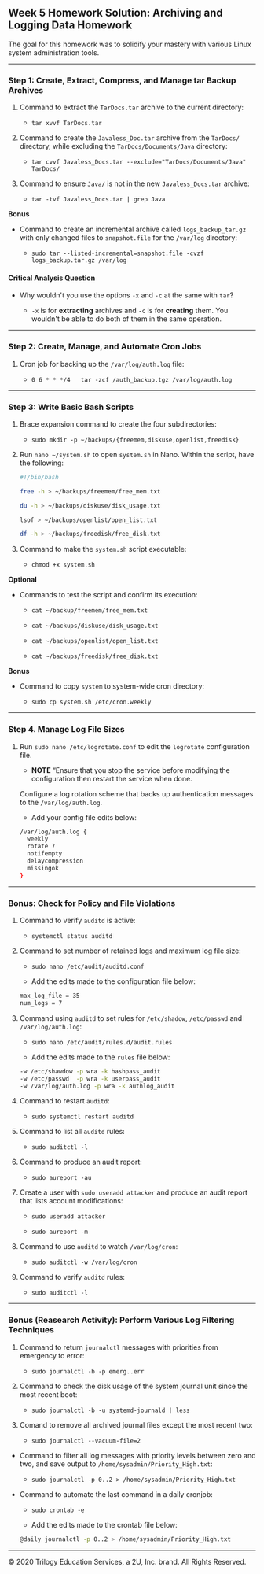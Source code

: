 ##  Week 5 Homework Solution: Archiving and Logging Data Homework

The goal for this homework was to solidify your mastery with various Linux system administration tools.

---

### Step 1: Create, Extract, Compress, and Manage tar Backup Archives

1. Command to extract the `TarDocs.tar` archive to the current directory:

    - `tar xvvf TarDocs.tar`

2. Command to create the `Javaless_Doc.tar` archive from the `TarDocs/` directory, while excluding the `TarDocs/Documents/Java` directory:

    - `tar cvvf Javaless_Docs.tar --exclude="TarDocs/Documents/Java" TarDocs/`

3. Command to ensure `Java/` is not in the new `Javaless_Docs.tar` archive:

    - `tar -tvf Javaless_Docs.tar | grep Java`

**Bonus** 
- Command to create an incremental archive called `logs_backup_tar.gz` with only changed files to `snapshot.file` for the `/var/log` directory:

    - `sudo tar --listed-incremental=snapshot.file -cvzf logs_backup.tar.gz /var/log`

#### Critical Analysis Question

- Why wouldn't you use the options `-x` and `-c` at the same with `tar`?

    - `-x` is for **extracting** archives and `-c` is for **creating** them. You wouldn't be able to do both of them in the same operation.

---

### Step 2: Create, Manage, and Automate Cron Jobs

1. Cron job for backing up the `/var/log/auth.log` file:

    - `0 6 * * */4   tar -zcf /auth_backup.tgz /var/log/auth.log`

---

### Step 3: Write Basic Bash Scripts

1. Brace expansion command to create the four subdirectories:

    - `sudo mkdir -p ~/backups/{freemem,diskuse,openlist,freedisk}`

     

3.  Run `nano ~/system.sh` to open `system.sh` in Nano. Within the script, have the following:

    ```bash
    #!/bin/bash

    free -h > ~/backups/freemem/free_mem.txt

    du -h > ~/backups/diskuse/disk_usage.txt

    lsof > ~/backups/openlist/open_list.txt

    df -h > ~/backups/freedisk/free_disk.txt
    ```

3. Command to make the `system.sh` script executable:

    - `chmod +x system.sh`

**Optional**
- Commands to test the script and confirm its execution:


    - `cat ~/backup/freemem/free_mem.txt`

    - `cat ~/backups/diskuse/disk_usage.txt`

    - `cat ~/backups/openlist/open_list.txt`

    - `cat ~/backups/freedisk/free_disk.txt`

**Bonus**
- Command to copy `system` to system-wide cron directory:

    - `sudo cp system.sh /etc/cron.weekly`

---

### Step 4. Manage Log File Sizes

1. Run `sudo nano /etc/logrotate.conf` to edit the `logrotate` configuration file.

   - **NOTE** “Ensure that you stop the service before modifying the configuration then restart the service when done.

    Configure a log rotation scheme that backs up authentication messages to the `/var/log/auth.log`.

    - Add your config file edits below:

    ```bash
    /var/log/auth.log {
      weekly
      rotate 7
      notifempty
      delaycompression
      missingok
    }
    ```

---

### Bonus: Check for Policy and File Violations

1. Command to verify `auditd` is active:
 
    - `systemctl status auditd`

2. Command to set number of retained logs and maximum log file size:

    - `sudo nano /etc/audit/auditd.conf`

    - Add the edits made to the configuration file below:

    ```bash
    max_log_file = 35
    num_logs = 7
    ```

3. Command using `auditd` to set rules for `/etc/shadow`, `/etc/passwd` and `/var/log/auth.log`:

    - `sudo nano /etc/audit/rules.d/audit.rules`

    - Add the edits made to the `rules` file below:

    ```bash
    -w /etc/shawdow -p wra -k hashpass_audit
    -w /etc/passwd  -p wra -k userpass_audit
    -w /var/log/auth.log -p wra -k authlog_audit
    ```

4. Command to restart `auditd`:

    - `sudo systemctl restart auditd`

5. Command to list all `auditd` rules:

    - `sudo auditctl -l`

6. Command to produce an audit report:

    - `sudo aureport -au`

7. Create a user with `sudo useradd attacker` and produce an audit report that lists account modifications:

   - `sudo useradd attacker`

   - `sudo aureport -m`

8. Command to use `auditd` to watch `/var/log/cron`:

    - `sudo auditctl -w /var/log/cron`

9. Command to verify `auditd` rules:

    - `sudo auditctl -l`

---

### Bonus (Reasearch Activity): Perform Various Log Filtering Techniques

1. Command to return `journalctl` messages with priorities from emergency to error:

    - `sudo journalctl -b -p emerg..err`

2. Command to check the disk usage of the system journal unit since the most recent boot:

    - `sudo journalctl -b -u systemd-journald | less`

3. Comand to remove all archived journal files except the most recent two:

    - `sudo journalctl --vacuum-file=2`

- Command to filter all log messages with priority levels between zero and two, and save output to `/home/sysadmin/Priority_High.txt`:

    - `sudo journalctl -p 0..2 > /home/sysadmin/Priority_High.txt`

- Command to automate the last command in a daily cronjob:

    - `sudo crontab -e`

    - Add the edits made to the crontab file below:

    ```bash
    @daily journalctl -p 0..2 > /home/sysadmin/Priority_High.txt
    ```
---

© 2020 Trilogy Education Services, a 2U, Inc. brand. All Rights Reserved.
